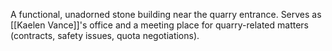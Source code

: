 A functional, unadorned stone building near the quarry entrance. Serves as [[Kaelen Vance]]'s office and a meeting place for quarry-related matters (contracts, safety issues, quota negotiations).